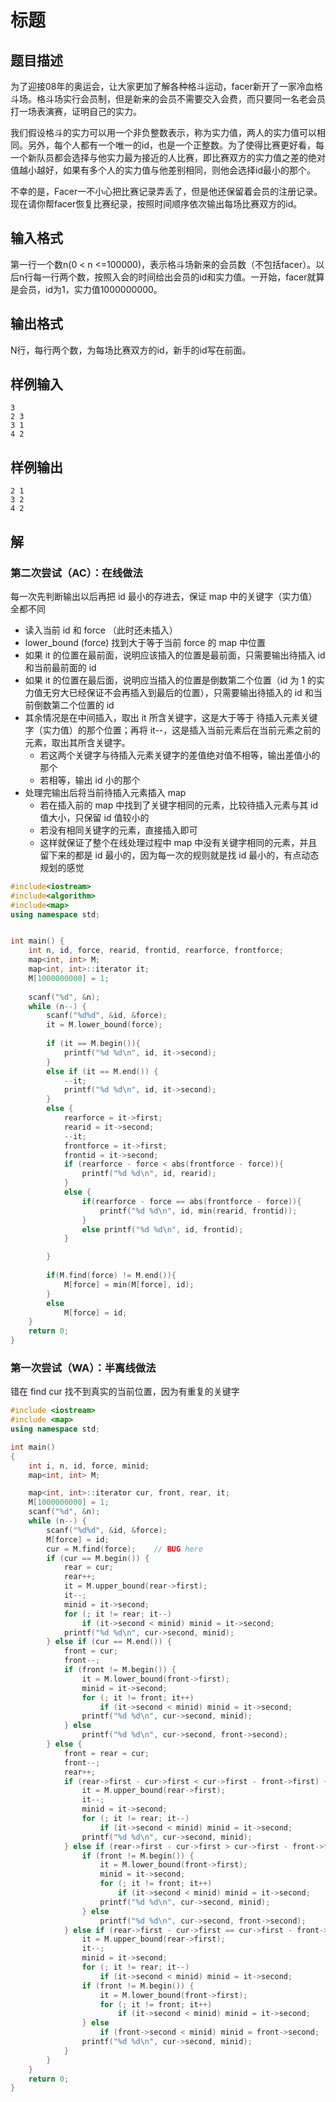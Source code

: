 # 标题

## 题目描述

为了迎接08年的奥运会，让大家更加了解各种格斗运动，facer新开了一家冷血格斗场。格斗场实行会员制，但是新来的会员不需要交入会费，而只要同一名老会员打一场表演赛，证明自己的实力。

我们假设格斗的实力可以用一个非负整数表示，称为实力值，两人的实力值可以相同。另外，每个人都有一个唯一的id，也是一个正整数。为了使得比赛更好看，每一个新队员都会选择与他实力最为接近的人比赛，即比赛双方的实力值之差的绝对值越小越好，如果有多个人的实力值与他差别相同，则他会选择id最小的那个。

不幸的是，Facer一不小心把比赛记录弄丢了，但是他还保留着会员的注册记录。现在请你帮facer恢复比赛纪录，按照时间顺序依次输出每场比赛双方的id。



## 输入格式

第一行一个数n(0 < n <=100000)，表示格斗场新来的会员数（不包括facer）。以后n行每一行两个数，按照入会的时间给出会员的id和实力值。一开始，facer就算是会员，id为1，实力值1000000000。



## 输出格式

N行，每行两个数，为每场比赛双方的id，新手的id写在前面。



## 样例输入

```
3
2 3
3 1
4 2

```



## 样例输出

```
2 1
3 2
4 2
```



## 解

### 第二次尝试（AC）：在线做法

每一次先判断输出以后再把 id 最小的存进去，保证 map 中的关键字（实力值）全都不同

- 读入当前 id 和 force （此时还未插入）
- lower_bound (force) 找到大于等于当前 force 的 map 中位置
- 如果 it 的位置在最前面，说明应该插入的位置是最前面，只需要输出待插入 id 和当前最前面的 id
- 如果 it 的位置在最后面，说明应当插入的位置是倒数第二个位置（id 为 1 的实力值无穷大已经保证不会再插入到最后的位置），只需要输出待插入的 id 和当前倒数第二个位置的 id
- 其余情况是在中间插入，取出 it 所含关键字，这是大于等于 待插入元素关键字（实力值）的那个位置；再将 it--，这是插入当前元素后在当前元素之前的元素，取出其所含关键字。
  - 若这两个关键字与待插入元素关键字的差值绝对值不相等，输出差值小的那个
  - 若相等，输出 id 小的那个
- 处理完输出后将当前待插入元素插入 map
  - 若在插入前的 map 中找到了关键字相同的元素，比较待插入元素与其 id 值大小，只保留 id 值较小的
  - 若没有相同关键字的元素，直接插入即可
  - 这样就保证了整个在线处理过程中 map 中没有关键字相同的元素，并且留下来的都是 id 最小的，因为每一次的规则就是找 id 最小的，有点动态规划的感觉

```cpp
#include<iostream>
#include<algorithm>
#include<map>
using namespace std;


int main() {
	int n, id, force, rearid, frontid, rearforce, frontforce;
    map<int, int> M;
	map<int, int>::iterator it;
    M[1000000000] = 1;
    
    scanf("%d", &n);
    while (n--) {
        scanf("%d%d", &id, &force);
		it = M.lower_bound(force);
        
		if (it == M.begin()){
			printf("%d %d\n", id, it->second);
		}
		else if (it == M.end()) {
			--it;
			printf("%d %d\n", id, it->second);
		}
		else {
			rearforce = it->first;
            rearid = it->second;
			--it;
			frontforce = it->first;
            frontid = it->second;
			if (rearforce - force < abs(frontforce - force)){
				printf("%d %d\n", id, rearid);
			}
			else {
                if(rearforce - force == abs(frontforce - force)){
                    printf("%d %d\n", id, min(rearid, frontid));
                }
				else printf("%d %d\n", id, frontid);
			}

		}
        
		if(M.find(force) != M.end()){
            M[force] = min(M[force], id);
		}
		else
            M[force] = id;
	}
    return 0;
}
```



### 第一次尝试（WA）：半离线做法

错在 find cur 找不到真实的当前位置，因为有重复的关键字

```cpp
#include <iostream>
#include <map>
using namespace std;

int main()
{
    int i, n, id, force, minid;
    map<int, int> M;

    map<int, int>::iterator cur, front, rear, it;
    M[1000000000] = 1;
    scanf("%d", &n);
    while (n--) {
        scanf("%d%d", &id, &force);
        M[force] = id;
        cur = M.find(force);	// BUG here
        if (cur == M.begin()) {
            rear = cur;
            rear++;
            it = M.upper_bound(rear->first);
            it--;
            minid = it->second;
            for (; it != rear; it--)
                if (it->second < minid) minid = it->second;
            printf("%d %d\n", cur->second, minid);
        } else if (cur == M.end()) {
            front = cur;
            front--;
            if (front != M.begin()) {
                it = M.lower_bound(front->first);
                minid = it->second;
                for (; it != front; it++)
                    if (it->second < minid) minid = it->second;
                printf("%d %d\n", cur->second, minid);
            } else
                printf("%d %d\n", cur->second, front->second);
        } else {
            front = rear = cur;
            front--;
            rear++;
            if (rear->first - cur->first < cur->first - front->first) {
                it = M.upper_bound(rear->first);
                it--;
                minid = it->second;
                for (; it != rear; it--)
                    if (it->second < minid) minid = it->second;
                printf("%d %d\n", cur->second, minid);
            } else if (rear->first - cur->first > cur->first - front->first) {
                if (front != M.begin()) {
                    it = M.lower_bound(front->first);
                    minid = it->second;
                    for (; it != front; it++)
                        if (it->second < minid) minid = it->second;
                    printf("%d %d\n", cur->second, minid);
                } else
                    printf("%d %d\n", cur->second, front->second);
            } else if (rear->first - cur->first == cur->first - front->first) {
                it = M.upper_bound(rear->first);
                it--;
                minid = it->second;
                for (; it != rear; it--)
                    if (it->second < minid) minid = it->second;
                if (front != M.begin()) {
                    it = M.lower_bound(front->first);
                    for (; it != front; it++)
                        if (it->second < minid) minid = it->second;
                } else 
                    if (front->second < minid) minid = front->second;
                printf("%d %d\n", cur->second, minid);
            }
        }
    }
    return 0;
}
```


